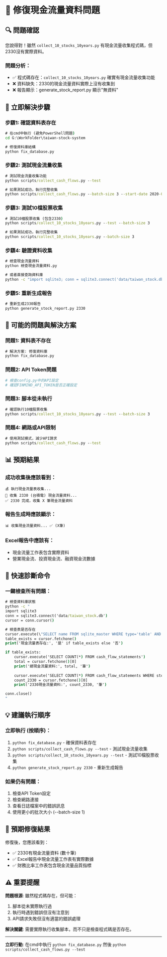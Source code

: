 # 🔧 修復現金流量資料問題

## 🔍 **問題確認**

您說得對！雖然 `collect_10_stocks_10years.py` 有現金流量收集程式碼，但2330沒有實際資料。

### **問題分析**：
- ✅ 程式碼存在：`collect_10_stocks_10years.py` 確實有現金流量收集功能
- ❌ 資料缺失：2330的現金流量資料實際上沒有收集到
- ❌ 報告顯示：generate_stock_report.py 顯示"無資料"

## 🚀 **立即解決步驟**

### **步驟1: 確認資料表存在**
```cmd
# 在cmd中執行 (避免PowerShell問題)
cd G:\WorkFolder\taiwan-stock-system

# 修復資料庫結構
python fix_database.py
```

### **步驟2: 測試現金流量收集**
```cmd
# 測試現金流量收集功能
python scripts/collect_cash_flows.py --test

# 如果測試成功，執行完整收集
python scripts/collect_cash_flows.py --batch-size 3 --start-date 2020-01-01 --end-date 2024-12-31
```

### **步驟3: 測試10檔股票收集**
```cmd
# 測試10檔股票收集 (包含2330)
python scripts/collect_10_stocks_10years.py --test --batch-size 3

# 如果測試成功，執行完整收集
python scripts/collect_10_stocks_10years.py --batch-size 3
```

### **步驟4: 驗證資料收集**
```cmd
# 檢查現金流量資料
python 檢查現金流量資料.py

# 或者直接查詢資料庫
python -c "import sqlite3; conn = sqlite3.connect('data/taiwan_stock.db'); cursor = conn.cursor(); cursor.execute('SELECT COUNT(*) FROM cash_flow_statements WHERE stock_id = \"2330\"'); print('2330現金流量資料:', cursor.fetchone()[0], '筆'); conn.close()"
```

### **步驟5: 重新生成報告**
```cmd
# 重新生成2330報告
python generate_stock_report.py 2330
```

## 🔧 **可能的問題與解決方案**

### **問題1: 資料表不存在**
```cmd
# 解決方案: 修復資料庫
python fix_database.py
```

### **問題2: API Token問題**
```python
# 檢查config.py中的API設定
# 確認FINMIND_API_TOKEN是否正確設定
```

### **問題3: 腳本從未執行**
```cmd
# 確認執行10檔股票收集
python scripts/collect_10_stocks_10years.py --test --batch-size 3
```

### **問題4: 網路或API限制**
```cmd
# 使用測試模式，減少API請求
python scripts/collect_cash_flows.py --test
```

## 📊 **預期結果**

### **成功收集後應該看到**：
```
💰 執行現金流量表收集...
🔄 收集 2330 (台積電) 現金流量資料...
✅ 2330 完成，收集 X 筆現金流量資料
```

### **報告生成時應該顯示**：
```
📊 收集現金流量資料... ✅ (X筆)
```

### **Excel報告中應該有**：
- 現金流量工作表包含實際資料
- 營業現金流、投資現金流、融資現金流數據

## 🎯 **快速診斷命令**

### **一鍵檢查所有問題**：
```cmd
# 檢查資料庫狀態
python -c "
import sqlite3
conn = sqlite3.connect('data/taiwan_stock.db')
cursor = conn.cursor()

# 檢查表是否存在
cursor.execute(\"SELECT name FROM sqlite_master WHERE type='table' AND name='cash_flow_statements'\")
table_exists = cursor.fetchone()
print('現金流量表存在:', '是' if table_exists else '否')

if table_exists:
    cursor.execute('SELECT COUNT(*) FROM cash_flow_statements')
    total = cursor.fetchone()[0]
    print('總現金流量資料:', total, '筆')
    
    cursor.execute('SELECT COUNT(*) FROM cash_flow_statements WHERE stock_id = \"2330\"')
    count_2330 = cursor.fetchone()[0]
    print('2330現金流量資料:', count_2330, '筆')

conn.close()
"
```

## 💡 **建議執行順序**

### **立即執行** (按順序)：
1. `python fix_database.py` - 確保資料表存在
2. `python scripts/collect_cash_flows.py --test` - 測試現金流量收集
3. `python scripts/collect_10_stocks_10years.py --test` - 測試10檔股票收集
4. `python generate_stock_report.py 2330` - 重新生成報告

### **如果仍有問題**：
1. 檢查API Token設定
2. 檢查網路連接
3. 查看日誌檔案中的錯誤訊息
4. 使用更小的批次大小 (--batch-size 1)

## 🎉 **預期修復結果**

修復後，您應該看到：
- ✅ 2330有現金流量資料 (數十筆)
- ✅ Excel報告中現金流量工作表有實際數據
- ✅ 財務比率工作表包含現金流量品質指標

## ⚠️ **重要提醒**

**問題根源**: 雖然程式碼存在，但可能：
1. 腳本從未實際執行過
2. 執行時遇到錯誤但沒有注意到
3. API請求失敗但沒有適當的錯誤處理

**解決關鍵**: 需要實際執行收集腳本，而不只是檢查程式碼是否存在。

---

**立即行動**: 在cmd中執行 `python fix_database.py` 然後 `python scripts/collect_cash_flows.py --test`
